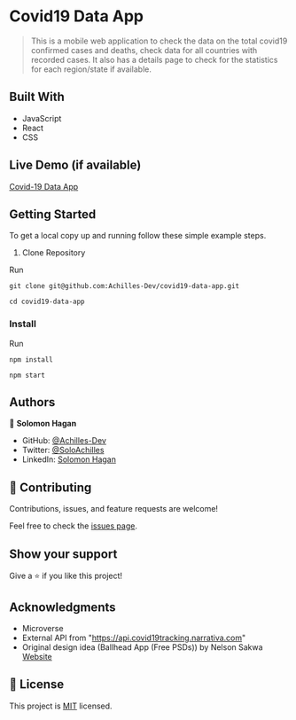 # Covid19 Data App

> This is a mobile web application to check the data on the total covid19 
> confirmed cases and deaths, check data for all countries with recorded cases. 
> It also has a details page to check for the statistics for each region/state if available.


## Built With

- JavaScript
- React
- CSS

## Live Demo (if available)

[Covid-19 Data App](https://achilles-dev.github.io/covid19-data-app/public)


## Getting Started

To get a local copy up and running follow these simple example steps.

1. Clone Repository 
  
  Run
   ```
   git clone git@github.com:Achilles-Dev/covid19-data-app.git

   cd covid19-data-app
   ```

### Install

  Run
   ```
   npm install 

   npm start
   ```


## Authors

👤 **Solomon Hagan**

- GitHub: [@Achilles-Dev](https://github.com/Achilles-Dev/)
- Twitter: [@SoloAchilles](https://twitter.com/SoloAchilles/)
- LinkedIn: [Solomon Hagan](https://www.linkedin.com/in/solomon-hagan-b51693138/)


## 🤝 Contributing

Contributions, issues, and feature requests are welcome!

Feel free to check the [issues page](../../issues/).

## Show your support

Give a ⭐️ if you like this project!

## Acknowledgments

- Microverse
- External API from "https://api.covid19tracking.narrativa.com"
- Original design idea (Ballhead App (Free PSDs)) by Nelson Sakwa [Website](https://www.behance.net/gallery/31579789/Ballhead-App-(Free-PSDs))

## 📝 License

This project is [MIT](./MIT.md) licensed.

